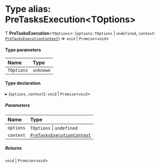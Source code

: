 # Type alias: PreTasksExecution\<TOptions\>

Ƭ **PreTasksExecution**\<`TOptions`\>: (`options`: `TOptions` \| `undefined`, `context`: [`PreTasksExecutionContext`](../../devkit/documents/PreTasksExecutionContext)) => `void` \| `Promise`\<`void`\>

#### Type parameters

| Name       | Type      |
| :--------- | :-------- |
| `TOptions` | `unknown` |

#### Type declaration

▸ (`options`, `context`): `void` \| `Promise`\<`void`\>

##### Parameters

| Name      | Type                                                                          |
| :-------- | :---------------------------------------------------------------------------- |
| `options` | `TOptions` \| `undefined`                                                     |
| `context` | [`PreTasksExecutionContext`](../../devkit/documents/PreTasksExecutionContext) |

##### Returns

`void` \| `Promise`\<`void`\>

